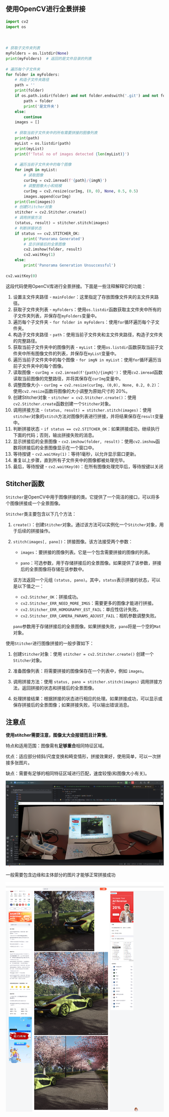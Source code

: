 ## 使用OpenCV进行全景拼接

```python
import cv2
import os



# 获取子文件夹列表
myFolders = os.listdir(None)
print(myFolders)  # 返回的是文件目录的列表

# 遍历每个子文件夹
for folder in myFolders:
    # 构造子文件夹路径
    path = ''
    print(folder)
    if os.path.isdir(folder) and not folder.endswith('.git') and not folder.endswith('.idea'):
        path = folder
        print('是文件夹')
    else:
        continue
    images = []

    # 获取当前子文件夹中的所有需要拼接的图像列表
    print(path)
    myList = os.listdir(path)
    print(myList)
    print(f'Total no of images detected {len(myList)}')

    # 遍历当前子文件夹中的每个图像
    for imgN in myList:
        # 读取图像
        curImg = cv2.imread(f'{path}/{imgN}')
        # 调整图像大小和规模
        curImg = cv2.resize(curImg, (0, 0), None, 0.5, 0.5)
        images.append(curImg)
    print(len(images))
    # 创建Stitcher对象
    stitcher = cv2.Stitcher.create()
    # 调用拼接方法
    (status, result) = stitcher.stitch(images)
    # 判断拼接状态
    if status == cv2.STITCHER_OK:
        print('Panorama Generated')
        # 显示拼接后的全景图像
        cv2.imshow(folder, result)
        cv2.waitKey(1)
    else:
        print('Panorama Generation Unsuccessful')

cv2.waitKey(0)
```

这段代码使用OpenCV库进行全景拼接。下面是一些注释解释它的功能：

1. 设置主文件夹路径 - `mainFolder`：这里指定了存放图像文件夹的主文件夹路径。
2. 获取子文件夹列表 - `myFolders`：使用`os.listdir`函数获取主文件夹中所有的子文件夹列表，并保存在`myFolders`变量中。
3. 遍历每个子文件夹 - `for folder in myFolders`：使用`for`循环遍历每个子文件夹。
4. 构造子文件夹路径 - `path`：使用当前子文件夹和主文件夹路径，构造子文件夹的完整路径。
5. 获取当前子文件夹中的图像列表 - `myList`：使用`os.listdir`函数获取当前子文件夹中所有图像文件的列表，并保存在`myList`变量中。
6. 遍历当前子文件夹中的每个图像 - `for imgN in myList`：使用`for`循环遍历当前子文件夹中的每个图像。
7. 读取图像 - `curImg = cv2.imread(f'{path}/{imgN}')`：使用`cv2.imread`函数读取当前图像的完整路径，并将其保存在`curImg`变量中。
8. 调整图像大小 - `curImg = cv2.resize(curImg, (0,0), None, 0.2, 0.2)`：使用`cv2.resize`函数将图像的大小调整为原始尺寸的 20%。
9. 创建Stitcher对象 - `stitcher = cv2.Stitcher.create()`：使用`cv2.Stitcher.create`函数创建一个`Stitcher`对象。
10. 调用拼接方法 - `(status, result) = stitcher.stitch(images)`：使用`stitcher`对象的`stitch`方法对图像列表进行拼接，并将结果保存在`result`变量中。
11. 判断拼接状态 - `if status == cv2.STITCHER_OK`：如果拼接成功，继续执行下面的代码；否则，输出拼接失败的消息。
12. 显示拼接后的全景图像 - `cv2.imshow(folder, result)`：使用`cv2.imshow`函数将拼接后的全景图像显示在一个窗口中。
13. 等待按键 - `cv2.waitKey(1)`：等待1毫秒，以允许显示窗口更新。
14. 重复以上步骤，直到所有子文件夹中的图像都被处理完毕。
15. 最后，等待按键 - `cv2.waitKey(0)`：在所有图像处理完毕后，等待按键以关闭

## Stitcher函数

`Stitcher`是OpenCV中用于图像拼接的类。它提供了一个简洁的接口，可以将多个图像拼接成一个全景图像。

`Stitcher`类主要包含以下几个方法：

1. `create()`：创建`Stitcher`对象。通过该方法可以实例化一个`Stitcher`对象，用于后续的拼接操作。

2. `stitch(images[, pano])`：拼接图像。该方法接受两个参数：
  
   - `images`：要拼接的图像列表。它是一个包含需要拼接的图像的列表。
   
   - `pano`：可选参数，用于存储拼接后的全景图像。如果提供了该参数，拼接后的全景图像将存储在该参数中。

   该方法返回一个元组 `(status, pano)`。其中，`status`表示拼接的状态，可以是以下值之一：

   - `cv2.Stitcher_OK`：拼接成功。
   - `cv2.Stitcher_ERR_NEED_MORE_IMGS`：需要更多的图像才能进行拼接。
   - `cv2.Stitcher_ERR_HOMOGRAPHY_EST_FAIL`：单应性估计失败。
   - `cv2.Stitcher_ERR_CAMERA_PARAMS_ADJUST_FAIL`：相机参数调整失败。
   
   `pano`参数用于存储拼接后的全景图像。如果拼接失败，`pano`将是一个空的`Mat`对象。

使用`Stitcher`进行图像拼接的一般步骤如下：

1. 创建`Stitcher`对象：使用 `stitcher = cv2.Stitcher.create()` 创建一个`Stitcher`对象。

2. 准备图像列表：将需要拼接的图像保存在一个列表中，例如 `images`。

3. 调用拼接方法：使用 `status, pano = stitcher.stitch(images)` 调用拼接方法，返回拼接的状态和拼接后的全景图像。

4. 处理拼接结果：根据拼接的状态进行相应的处理。如果拼接成功，可以显示或保存拼接后的全景图像；如果拼接失败，可以输出错误消息。


## 注意点

**使用stitcher需要注意，图像太大会报错而且计算慢**。

特点和适用范围：图像需有**足够重合**相同特征区域。

优点：适应部分倾斜/尺度变换和畸变情形，拼接效果好，使用简单，可以一次拼接多张图片。

缺点：需要有足够的相同特征区域进行匹配，速度较慢(和图像大小有关)。

![image-20240202120251661](img/image-20240202120251661.png)

一般需要包含边缘和主体部分的图片才能够正常拼接成功

![image-20240202120410047](img/image-20240202120410047.png)

